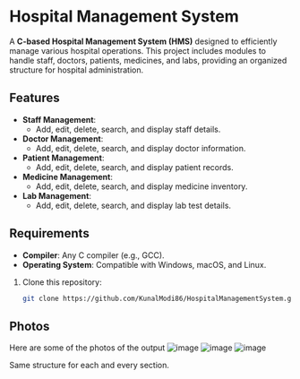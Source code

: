 # Hospital Management System

A **C-based Hospital Management System (HMS)** designed to efficiently manage various hospital operations. This project includes modules to handle staff, doctors, patients, medicines, and labs, providing an organized structure for hospital administration.

## Features

- **Staff Management**:
  - Add, edit, delete, search, and display staff details.
- **Doctor Management**:
  - Add, edit, delete, search, and display doctor information.
- **Patient Management**:
  - Add, edit, delete, search, and display patient records.
- **Medicine Management**:
  - Add, edit, delete, search, and display medicine inventory.
- **Lab Management**:
  - Add, edit, delete, search, and display lab test details.

## Requirements

- **Compiler**: Any C compiler (e.g., GCC).
- **Operating System**: Compatible with Windows, macOS, and Linux.

1. Clone this repository:
   ```bash
   git clone https://github.com/KunalModi86/HospitalManagementSystem.git

## Photos

Here are some of the photos of the output
![image](https://github.com/user-attachments/assets/ae2dab6e-586a-494f-a92b-76bd11b2125c)
![image](https://github.com/user-attachments/assets/20656512-c523-4547-8faf-301718a4ee88)
![image](https://github.com/user-attachments/assets/636ca15e-6734-44de-a447-5e77f0b4aa96)

Same structure for each and every section.

